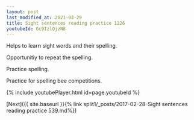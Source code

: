```yaml
---
layout: post
last_modified_at: 2021-03-29
title: Sight sentences reading practice 1226
youtubeId: Gc9IzlQjzN8
---
```

 
 
Helps to learn sight words and their spelling.

Opportunitiy to repeat the spelling. 

Practice spelling. 
 
Practice for spelling bee competitions. 
 
{% include youtubePlayer.html id=page.youtubeId %}
 
 

[Next]({{ site.baseurl }}{% link  split1/_posts/2017-02-28-Sight sentences reading practice 539.md%})
 
